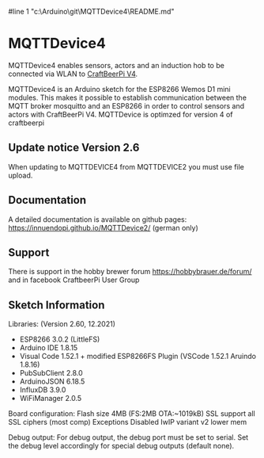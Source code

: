 #line 1 "c:\\Arduino\\git\\MQTTDevice4\\README.md"
# MQTTDevice4

MQTTDevice4 enables sensors, actors and an induction hob to be connected via WLAN to [CraftBeerPi V4](https://github.com/Manuel83/craftbeerpi4).

MQTTDevice4 is an Arduino sketch for the ESP8266 Wemos D1 mini modules. This makes it possible to establish communication between the MQTT broker mosquitto and an ESP8266 in order to control sensors and actors with CraftBeerPi V4. MQTTDevice is optimzed for version 4 of craftbeerpi

## Update notice Version 2.6

When updating to MQTTDEVICE4 from MQTTDEVICE2 you must use file upload.

## Documentation

A detailed documentation is available on github pages: <https://innuendopi.github.io/MQTTDevice2/>
(german only)

## Support

There is support in the hobby brewer forum <https://hobbybrauer.de/forum/> and in facebook CraftbeerPi User Group

## Sketch Information

Libraries: (Version 2.60, 12.2021)

- ESP8266 3.0.2 (LittleFS)
- Arduino IDE 1.8.15
- Visual Code 1.52.1 + modified ESP8266FS Plugin (VSCode 1.52.1 Aruindo 1.8.16)
- PubSubClient 2.8.0
- ArduinoJSON 6.18.5
- InfluxDB 3.9.0
- WiFiManager 2.0.5

Board configuration:
Flash size 4MB (FS:2MB OTA:~1019kB)
SSL support all SSL ciphers (most comp)
Exceptions Disabled
IwIP variant v2 lower mem

Debug output:
For debug output, the debug port must be set to serial. Set the debug level accordingly for special debug outputs (default none).
